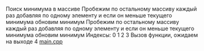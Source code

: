 Поиск минимума в массиве
Пробежим по остальному массиву
каждый раз добавляя по одному элементу
и если он меньше текущего минимума
обновим минимум
Пробежим по остальному массиву
каждый раз добавляя по одному элементу
и если он меньше текущего минимума
обновим минимум
Индексы: 0  1  2  3
Вызов функции, ожидаем на выходе 4
[main.cpp](main.cpp)

